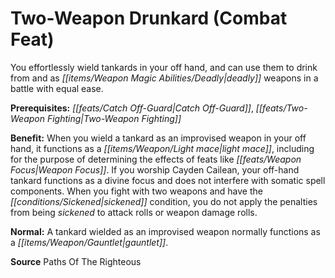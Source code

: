 ﻿---
cssclass: [feats]

---
# Two-Weapon Drunkard (Combat Feat)

You effortlessly wield tankards in your off hand, and can use them to drink from and as _[[items/Weapon Magic Abilities/Deadly|deadly]]_ weapons in a battle with equal ease.

**Prerequisites:** _[[feats/Catch Off-Guard|Catch Off-Guard]]_, _[[feats/Two-Weapon Fighting|Two-Weapon Fighting]]_

**Benefit:** When you wield a tankard as an improvised weapon in your off hand, it functions as a _[[items/Weapon/Light mace|light mace]]_, including for the purpose of determining the effects of feats like _[[feats/Weapon Focus|Weapon Focus]]_. If you worship Cayden Cailean, your off-hand tankard functions as a divine focus and does not interfere with somatic spell components. When you fight with two weapons and have the _[[conditions/Sickened|sickened]]_ condition, you do not apply the penalties from being _sickened_ to attack rolls or weapon damage rolls.

**Normal:** A tankard wielded as an improvised weapon normally functions as a _[[items/Weapon/Gauntlet|gauntlet]]_.

**Source** Paths Of The Righteous